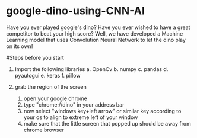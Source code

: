 # google-dino-using-CNN-AI

Have you ever played google's dino? Have you ever wished to have a great competitor to beat your high score? Well, we have developed a Machine Learning model that uses Convolution Neural Network to let the dino play on its own!

#Steps before you start

1. Import the following libraries
   a. OpenCv
   b. numpy
   c. pandas
   d. pyautogui
   e. keras
   f. pillow

2. grab the region of the screen
    1. open your google chrome
    2. type "chrome://dino" in your address bar
    3. now select "windows key+left arrow" or similar key
       according to your os to align to extreme left of
       your window
    4. make sure that the little screen that popped up
       should be away from chrome browser
	   